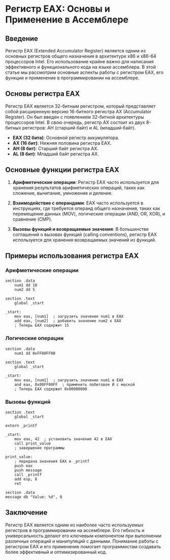 #  Регистр EAX: Основы и Применение в Ассемблере

##  Введение

Регистр EAX (Extended Accumulator Register) является одним из основных регистров общего назначения в архитектуре x86 и x86-64 процессоров Intel. Его использование крайне важно для написания эффективного и функционального кода на языке ассемблера. В этой статье мы рассмотрим основные аспекты работы с регистром EAX, его функции и применение в программировании на ассемблере.

##  Основы регистра EAX

Регистр EAX является 32-битным регистром, который представляет собой расширенную версию 16-битного регистра AX (Accumulator Register). Он был введен с появлением 32-битной архитектуры процессоров Intel. В свою очередь, регистр AX состоит из двух 8-битных регистров: AH (старший байт) и AL (младший байт).

- **EAX (32 бита)**: Основной регистр аккумулятора.
- **AX (16 бит)**: Нижняя половина регистра EAX.
- **AH (8 бит)**: Старший байт регистра AX.
- **AL (8 бит)**: Младший байт регистра AX.

##  Основные функции регистра EAX

1. **Арифметические операции**: Регистр EAX часто используется для хранения результатов арифметических операций, таких как сложение, вычитание, умножение и деление.
   
2. **Взаимодействие с операндами**: EAX часто используется в инструкциях, где требуется операнд общего назначения, таких как перемещение данных (MOV), логические операции (AND, OR, XOR), и сравнение (CMP).

3. **Вызовы функций и возвращаемые значения**: В большинстве соглашений о вызовах функций (calling conventions), регистр EAX используется для хранения возвращаемых значений из функций.

##  Примеры использования регистра EAX

###  Арифметические операции

```assembly
section .data
    num1 dd 10
    num2 dd 5

section .text
    global _start

_start:
    mov eax, [num1]  ; загрузить значение num1 в EAX
    add eax, [num2]  ; добавить значение num2 к EAX
    ; Теперь EAX содержит 15
```

###  Логические операции

```assembly
section .data
    num1 dd 0xFF00FF00

section .text
    global _start

_start:
    mov eax, [num1]  ; загрузить значение num1 в EAX
    and eax, 0x00FF00FF  ; применить побитовое И с маской
    ; Теперь EAX содержит 0x00000000
```

###  Вызовы функций

```assembly
section .text
    global _start

extern _printf

_start:
    mov eax, 42  ; установить значение 42 в EAX
    call print_value
    ; завершение программы

print_value:
    ; передача значения EAX в _printf
    push eax
    push message
    call _printf
    add esp, 8
    ret

section .data
message db "Value: %d", 0
```

##  Заключение

Регистр EAX является одним из наиболее часто используемых регистров в программировании на ассемблере. Его гибкость и универсальность делают его ключевым компонентом при выполнении различных операций и манипуляций с данными. Понимание работы с регистром EAX и его применение помогает программистам создавать более эффективный и оптимизированный код.